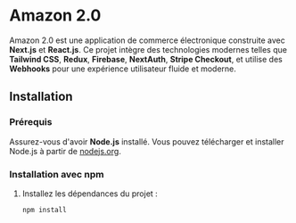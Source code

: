 # Amazon 2.0

Amazon 2.0 est une application de commerce électronique construite avec **Next.js** et **React.js**. Ce projet intègre des technologies modernes telles que **Tailwind CSS**, **Redux**, **Firebase**, **NextAuth**, **Stripe Checkout**, et utilise des **Webhooks** pour une expérience utilisateur fluide et moderne.

## Installation

### Prérequis

Assurez-vous d'avoir **Node.js** installé. Vous pouvez télécharger et installer Node.js à partir de [nodejs.org](https://nodejs.org/).

### Installation avec npm

1. Installez les dépendances du projet :

   ```bash
   npm install
